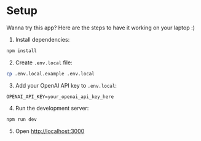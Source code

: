 # Setup

Wanna try this app? Here are the steps to have it working on your laptop :)

1. Install dependencies:

```bash
npm install
```

2. Create `.env.local` file:

```bash
cp .env.local.example .env.local
```

3. Add your OpenAI API key to `.env.local`:

```
OPENAI_API_KEY=your_openai_api_key_here
```

4. Run the development server:

```bash
npm run dev
```

5. Open [http://localhost:3000](http://localhost:3000)
